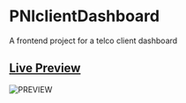 # PNIclientDashboard
A frontend project for a telco client dashboard


## [Live Preview](https://pni-dashboard-build.netlify.app/)


![PREVIEW](/preview/AISiteDesktopHead.png)
